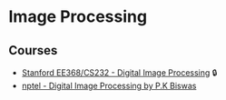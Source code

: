 # Image Processing

## Courses

* [Stanford EE368/CS232 - Digital Image Processing](https://web.stanford.edu/class/ee368/index.html) 🔒
* [nptel - Digital Image Processing by P.K Biswas](https://www.youtube.com/playlist?list=PL1F076D1A98071E24)
